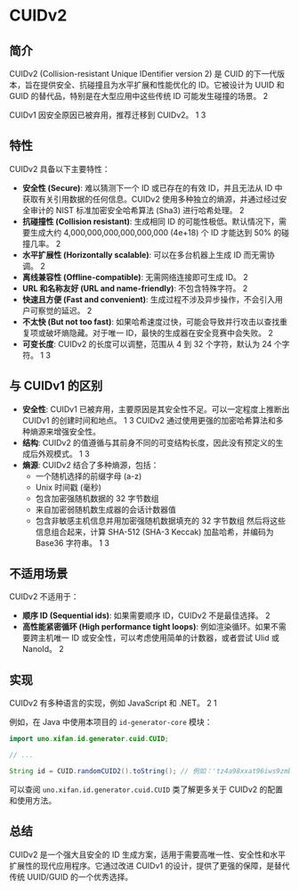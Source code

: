 # CUIDv2

## 简介

CUIDv2 (Collision-resistant Unique IDentifier version 2) 是 CUID 的下一代版本，旨在提供安全、抗碰撞且为水平扩展和性能优化的 ID。它被设计为 UUID 和 GUID 的替代品，特别是在大型应用中这些传统 ID 可能发生碰撞的场景。 <mcreference link="https://github.com/paralleldrive/cuid2" index="2">2</mcreference>

CUIDv1 因安全原因已被弃用，推荐迁移到 CUIDv2。 <mcreference link="https://www.nuget.org/packages/cuid.net/" index="1">1</mcreference> <mcreference link="https://github.com/visus-io/cuid.net" index="3">3</mcreference>

## 特性

CUIDv2 具备以下主要特性：

- **安全性 (Secure)**: 难以猜测下一个 ID 或已存在的有效 ID，并且无法从 ID 中获取有关引用数据的任何信息。CUIDv2 使用多种独立的熵源，并通过经过安全审计的 NIST 标准加密安全哈希算法 (Sha3) 进行哈希处理。 <mcreference link="https://github.com/paralleldrive/cuid2" index="2">2</mcreference>
- **抗碰撞性 (Collision resistant)**: 生成相同 ID 的可能性极低。默认情况下，需要生成大约 4,000,000,000,000,000,000 (4e+18) 个 ID 才能达到 50% 的碰撞几率。 <mcreference link="https://github.com/paralleldrive/cuid2" index="2">2</mcreference>
- **水平扩展性 (Horizontally scalable)**: 可以在多台机器上生成 ID 而无需协调。 <mcreference link="https://github.com/paralleldrive/cuid2" index="2">2</mcreference>
- **离线兼容性 (Offline-compatible)**: 无需网络连接即可生成 ID。 <mcreference link="https://github.com/paralleldrive/cuid2" index="2">2</mcreference>
- **URL 和名称友好 (URL and name-friendly)**: 不包含特殊字符。 <mcreference link="https://github.com/paralleldrive/cuid2" index="2">2</mcreference>
- **快速且方便 (Fast and convenient)**: 生成过程不涉及异步操作，不会引入用户可察觉的延迟。 <mcreference link="https://github.com/paralleldrive/cuid2" index="2">2</mcreference>
- **不太快 (But not too fast)**: 如果哈希速度过快，可能会导致并行攻击以查找重复项或破坏熵隐藏。对于唯一 ID，最快的生成器在安全竞赛中会失败。 <mcreference link="https://github.com/paralleldrive/cuid2" index="2">2</mcreference>
- **可变长度**: CUIDv2 的长度可以调整，范围从 4 到 32 个字符，默认为 24 个字符。 <mcreference link="https://www.nuget.org/packages/cuid.net/" index="1">1</mcreference> <mcreference link="https://github.com/visus-io/cuid.net" index="3">3</mcreference>

## 与 CUIDv1 的区别

- **安全性**: CUIDv1 已被弃用，主要原因是其安全性不足。可以一定程度上推断出 CUIDv1 的创建时间和地点。 <mcreference link="https://www.nuget.org/packages/cuid.net/" index="1">1</mcreference> <mcreference link="https://github.com/visus-io/cuid.net" index="3">3</mcreference> CUIDv2 通过使用更强的加密哈希算法和多种熵源来增强安全性。
- **结构**: CUIDv2 的值遵循与其前身不同的可变结构长度，因此没有预定义的生成后外观模式。 <mcreference link="https://www.nuget.org/packages/cuid.net/" index="1">1</mcreference> <mcreference link="https://github.com/visus-io/cuid.net" index="3">3</mcreference>
- **熵源**: CUIDv2 结合了多种熵源，包括：
  - 一个随机选择的前缀字母 (a-z)
  - Unix 时间戳 (毫秒)
  - 包含加密强随机数据的 32 字节数组
  - 来自加密弱随机数生成器的会话计数器值
  - 包含非敏感主机信息并用加密强随机数据填充的 32 字节数组
    然后将这些信息组合起来，计算 SHA-512 (SHA-3 Keccak) 加盐哈希，并编码为 Base36 字符串。 <mcreference link="https://www.nuget.org/packages/cuid.net/" index="1">1</mcreference> <mcreference link="https://github.com/visus-io/cuid.net" index="3">3</mcreference>

## 不适用场景

CUIDv2 不适用于：

- **顺序 ID (Sequential ids)**: 如果需要顺序 ID，CUIDv2 不是最佳选择。 <mcreference link="https://github.com/paralleldrive/cuid2" index="2">2</mcreference>
- **高性能紧密循环 (High performance tight loops)**: 例如渲染循环。如果不需要跨主机唯一 ID 或安全性，可以考虑使用简单的计数器，或者尝试 Ulid 或 NanoId。 <mcreference link="https://github.com/paralleldrive/cuid2" index="2">2</mcreference>

## 实现

CUIDv2 有多种语言的实现，例如 JavaScript 和 .NET。 <mcreference link="https://github.com/paralleldrive/cuid2" index="2">2</mcreference> <mcreference link="https://www.nuget.org/packages/cuid.net/" index="1">1</mcreference>

例如，在 Java 中使用本项目的 `id-generator-core` 模块：

```java
import uno.xifan.id.generator.cuid.CUID;

// ...

String id = CUID.randomCUID2().toString(); // 例如：'tz4a98xxat96iws9zmbrgj3a'
```

可以查阅 `uno.xifan.id.generator.cuid.CUID` 类了解更多关于 CUIDv2 的配置和使用方法。

## 总结

CUIDv2 是一个强大且安全的 ID 生成方案，适用于需要高唯一性、安全性和水平扩展性的现代应用程序。它通过改进 CUIDv1 的设计，提供了更强的保障，是替代传统 UUID/GUID 的一个优秀选择。
